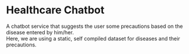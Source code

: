 # Healthcare Chatbot
A chatbot service that suggests the user some precautions based on the disease entered by him/her.
<br>Here, we are using a static, self compiled dataset for diseases and their precautions.

